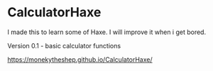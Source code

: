 # CalculatorHaxe
I made this to learn some of Haxe.
I will improve it when i get bored.

Version 0.1 - basic calculator functions

https://monekytheshep.github.io/CalculatorHaxe/



